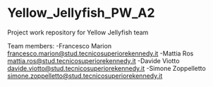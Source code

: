 # Yellow_Jellyfish_PW_A2
Project work repository for Yellow Jellyfish team

Team members:   -Francesco Marion <francesco.marion@stud.tecnicosuperiorekennedy.it>
                -Mattia Ros <mattia.ros@stud.tecnicosuperiorekennedy.it>
                -Davide Viotto <davide.viotto@stud.tecnicosuperiorekennedy.it>
                -Simone Zoppelletto <simone.zoppelletto@stud.tecnicosuperiorekennedy.it>


